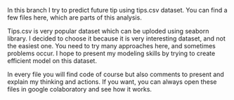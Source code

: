 In this branch I try to predict future tip using tips.csv dataset.
You can find a few files here, which are parts of this analysis.




Tips.csv is very popular dataset which can be uploded using seaborn library. I decided to choose it because it is very interesting dataset, and not the easiest one. You need to try many approaches here, and sometimes problems occur.
I hope to present my modeling skills by trying to create efficient model on this dataset. 

In every file you will find code of course but also comments to present and explain my thinking and actions.
If you want, you can always open these files in google colaboratory and see how it works.


